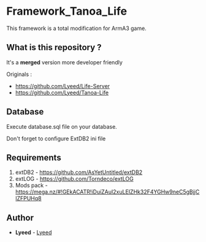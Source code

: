 # Framework_Tanoa_Life
This framework is a total modification for ArmA3 game.

## What is this repository ?
It's a **merged** version more developer friendly

Originals :
- https://github.com/Lyeed/Life-Server
- https://github.com/Lyeed/Tanoa-Life

## Database
Execute database.sql file on your database.

Don't forget to configure ExtDB2 ini file

## Requirements
1. extDB2 - https://github.com/AsYetUntitled/extDB2
2. extLOG - https://github.com/Torndeco/extLOG
3. Mods pack - https://mega.nz/#!GEkACATR!iDuiZAuI2xuLEIZHk32F4YGHw9neC5gBjjClZFPUHq8

## Author
* **Lyeed** - [Lyeed](https://github.com/Lyeed)
